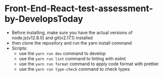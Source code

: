 # Front-End-React-test-assessment-by-DevelopsToday

-   Before installing, make sure you have the actual versions of node.js(v12.8.0) and git(v2.17.1) installed
-   then clone the repository and run the yarn install command
-   Scripts:
    -   use the `yarn run dev` command to develop
    -   use the `yarn run lint` command to linting with eslint
    -   use the `yarn run format` command to apply code format with prettier
    -   use the `yarn run type-check` command to check types
